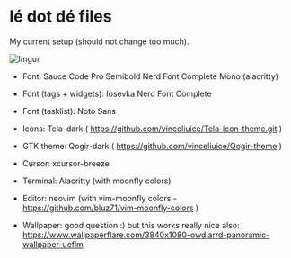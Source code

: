 # lé dot dé files

My current setup (should not change too much).

![Imgur](https://i.imgur.com/LwyzpOY.png)

* Font: Sauce Code Pro Semibold Nerd Font Complete Mono (alacritty)

* Font (tags + widgets): Iosevka Nerd Font Complete

* Font (tasklist): Noto Sans

* Icons: Tela-dark ( https://github.com/vinceliuice/Tela-icon-theme.git )

* GTK theme: Qogir-dark ( https://github.com/vinceliuice/Qogir-theme )

* Cursor: xcursor-breeze

* Terminal: Alacritty (with moonfly colors)

* Editor: neovim (with vim-moonfly colors - https://github.com/bluz71/vim-moonfly-colors )

* Wallpaper: good question :) but this works really nice also: https://www.wallpaperflare.com/3840x1080-owdlarrd-panoramic-wallpaper-ueflm
